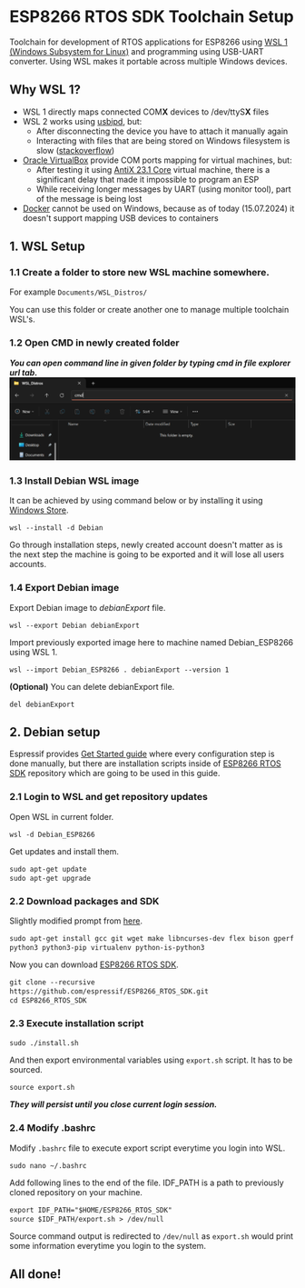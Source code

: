 # ESP8266 RTOS SDK Toolchain Setup
Toolchain for development of RTOS applications for ESP8266 using [WSL 1 (Windows Subsystem for Linux)](https://learn.microsoft.com/en-us/windows/wsl/about) and programming using USB-UART converter. Using WSL makes it portable across multiple Windows devices.

## Why WSL 1?
- WSL 1 directly maps connected COM**X** devices to /dev/ttyS**X** files
- WSL 2 works using [usbipd](https://learn.microsoft.com/en-us/windows/wsl/connect-usb), but:
    - After disconnecting the device you have to attach it manually again
    - Interacting with files that are being stored on Windows filesystem is slow ([stackoverflow](https://stackoverflow.com/questions/68972448/why-is-wsl-extremely-slow-when-compared-with-native-windows-npm-yarn-processing))
- [Oracle VirtualBox](https://www.virtualbox.org/) provide COM ports mapping for virtual machines, but:
    - After testing it using [AntiX 23.1 Core](https://antixlinux.com/download/) virtual machine, there is a significant delay that made it impossible to program an ESP
    - While receiving longer messages by UART (using monitor tool), part of the message is being lost
- [Docker](https://www.docker.com/) cannot be used on Windows, because as of today (15.07.2024) it doesn't support mapping USB devices to containers

## 1. WSL Setup
### 1.1 Create a folder to store new WSL machine somewhere.
For example `Documents/WSL_Distros/`

You can use this folder or create another one to manage multiple toolchain WSL's.

### 1.2 Open CMD in newly created folder
**_You can open command line in given folder by typing *cmd* in file explorer url tab._**
![CMD tip](assets/cmd_tip.png)

### 1.3 Install Debian WSL image
It can be achieved by using command below or by installing it using [Windows Store](https://apps.microsoft.com/detail/9msvkqc78pk6).
```
wsl --install -d Debian
```
Go through installation steps, newly created account doesn't matter as is the next step the machine is going to be exported and it will lose all users accounts.

### 1.4 Export Debian image
Export Debian image to *debianExport* file.
```
wsl --export Debian debianExport
```
Import previously exported image here to machine named Debian_ESP8266 using WSL 1.
```
wsl --import Debian_ESP8266 . debianExport --version 1
```
**(Optional)** You can delete debianExport file.
```
del debianExport
```

## 2. Debian setup
Espressif provides [Get Started guide](https://docs.espressif.com/projects/esp8266-rtos-sdk/en/latest/get-started/index.html) where every configuration step is done manually, but there are installation scripts inside of [ESP8266 RTOS SDK](https://github.com/espressif/ESP8266_RTOS_SDK.git) repository which are going to be used in this guide.
### 2.1 Login to WSL and get repository updates
Open WSL in current folder.
```
wsl -d Debian_ESP8266
```
Get updates and install them.
```
sudo apt-get update
sudo apt-get upgrade
```

### 2.2 Download packages and SDK
Slightly modified prompt from [here](https://docs.espressif.com/projects/esp8266-rtos-sdk/en/latest/get-started/linux-setup.html#install-prerequisites).
```
sudo apt-get install gcc git wget make libncurses-dev flex bison gperf python3 python3-pip virtualenv python-is-python3
```
Now you can download [ESP8266 RTOS SDK](https://github.com/espressif/ESP8266_RTOS_SDK).
```
git clone --recursive https://github.com/espressif/ESP8266_RTOS_SDK.git
cd ESP8266_RTOS_SDK
```
### 2.3 Execute installation script
```
sudo ./install.sh
```
And then export environmental variables using `export.sh` script. It has to be sourced.
```
source export.sh
```
**_They will persist until you close current login session._**
### 2.4 Modify .bashrc
Modify `.bashrc` file to execute export script everytime you login into WSL.
```
sudo nano ~/.bashrc
```
Add following lines to the end of the file. IDF_PATH is a path to previously cloned repository on your machine. 
```
export IDF_PATH="$HOME/ESP8266_RTOS_SDK"
source $IDF_PATH/export.sh > /dev/null
```
Source command output is redirected to `/dev/null` as `export.sh` would print some information everytime you login to the system.

## All done!